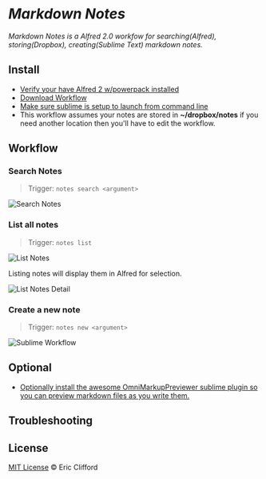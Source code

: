# _Markdown Notes_

_Markdown Notes is a Alfred 2.0 workfow for searching(Alfred), storing(Dropbox), creating(Sublime Text) markdown notes._

## Install

- [Verify your have Alfred 2 w/powerpack installed](https://buy.alfredapp.com/)
- [Download Workflow](https://github.com/eclifford/markdownNotes/raw/master/Markdown%20Notes.alfredworkflow)
- [Make sure sublime is setup to launch from command line](http://www.sublimetext.com/docs/2/osx_command_line.html)
- This workflow assumes your notes are stored in **~/dropbox/notes** if you need another location then you'll have to edit the workflow.

## Workflow

### Search Notes

> Trigger: `notes search <argument>`

![Search Notes](http://f.cl.ly/items/412P2M2Y1z1d0s2h221j/Screen%20Shot%202013-10-07%20at%203.08.02%20PM.png)

### List all notes 

> Trigger: `notes list`

![List Notes](http://f.cl.ly/items/2S3m2S232q3D0h3a3V3a/Screen%20Shot%202013-10-07%20at%203.07.39%20PM.png)

Listing notes will display them in Alfred for selection.

![List Notes Detail](http://f.cl.ly/items/332i1T1W133g3H050I0r/Screen%20Shot%202013-10-07%20at%203.07.47%20PM.png)

### Create a new note

> Trigger: `notes new <argument>`

![Sublime Workflow](http://f.cl.ly/items/2P3D2v0I2O0t0I1A3W2K/Screen%20Shot%202013-10-07%20at%203.08.46%20PM.png)

## Optional

- [Optionally install the awesome OmniMarkupPreviewer sublime plugin so you can preview markdown files as you write them.](https://github.com/timonwong/OmniMarkupPreviewer)

## Troubleshooting 

## License

[MIT License](http://zenorocha.mit-license.org/) © Eric Clifford
